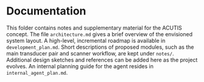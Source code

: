 # Documentation

This folder contains notes and supplementary material for the ACUTIS concept. The file `architecture.md` gives a brief overview of the envisioned system layout. A high-level, incremental roadmap is available in `development_plan.md`. Short descriptions of proposed modules, such as the main transducer pair and scanner workflow, are kept under `notes/`. Additional design sketches and references can be added here as the project evolves.
An internal planning guide for the agent resides in `internal_agent_plan.md`.
